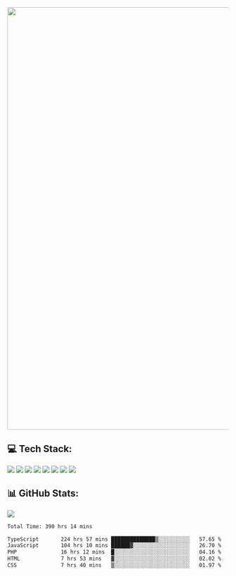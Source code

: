 <img style='width: 100vw' src='./hcampos_gradient.png'>

## 💻 Tech Stack:

![](https://img.shields.io/badge/next%20js-000000?style=for-the-badge&logo=nextdotjs&logoColor=white) ![](https://img.shields.io/badge/Tailwind_CSS-38B2AC?style=for-the-badge&logo=tailwind-css&logoColor=white) ![](https://img.shields.io/badge/React_Query-FF4154?style=for-the-badge&logo=React_Query&logoColor=white) ![](https://img.shields.io/badge/React-20232A?style=for-the-badge&logo=react&logoColor=61DAFB) ![](https://img.shields.io/badge/TypeScript-007ACC?style=for-the-badge&logo=typescript&logoColor=white) ![](https://img.shields.io/badge/JavaScript-323330?style=for-the-badge&logo=javascript&logoColor=F7DF1E) ![](https://img.shields.io/badge/Prisma-3982CE?style=for-the-badge&logo=Prisma&logoColor=white) ![](https://img.shields.io/badge/Supabase-181818?style=for-the-badge&logo=supabase&logoColor=white)

## 📊 GitHub Stats:

![](https://github-readme-stats.vercel.app/api?username=Sakoutecher&show_icons=true&count_private=true&&bg_color=70,11998e,38ef7d&title_color=fff&text_color=fff&icon_color=fff&hide_border=true)<br/>

<!--START_SECTION:waka-->

```txt
Total Time: 390 hrs 14 mins

TypeScript       224 hrs 57 mins ██████████████▒░░░░░░░░░░   57.65 %
JavaScript       104 hrs 10 mins ██████▓░░░░░░░░░░░░░░░░░░   26.70 %
PHP              16 hrs 12 mins  █░░░░░░░░░░░░░░░░░░░░░░░░   04.16 %
HTML             7 hrs 53 mins   ▓░░░░░░░░░░░░░░░░░░░░░░░░   02.02 %
CSS              7 hrs 40 mins   ▒░░░░░░░░░░░░░░░░░░░░░░░░   01.97 %
```

<!--END_SECTION:waka-->

